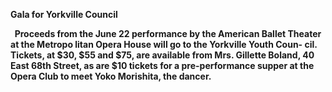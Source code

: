 
**Gala for Yorkville Council**

**&nbsp; Proceeds from the June 22 
performance by the American
Ballet Theater at the Metropo
litan Opera House will go 
to the Yorkville Youth Coun-
cil. Tickets, at $30, $55 and
$75, are available from Mrs.
Gillette Boland, 40 East 68th
Street, as are $10 tickets for
a pre-performance supper at
the Opera Club to meet Yoko 
Morishita, the dancer.**





